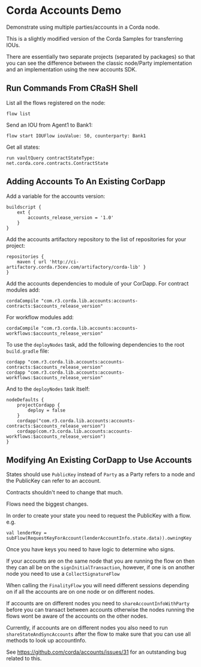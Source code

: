 # Corda Accounts Demo

Demonstrate using multiple parties/accounts in a Corda node.

This is a slightly modified version of the Corda Samples for transferring IOUs.

There are essentially two separate projects (separated by packages) so that you can see the difference between the classic node/Party implementation and an implementation using the new accounts SDK. 

## Run Commands From CRaSH Shell

List all the flows registered on the node:

    flow list

Send an IOU from Agent1 to Bank1:

    flow start IOUFlow iouValue: 50, counterparty: Bank1

Get all states:

    run vaultQuery contractStateType: net.corda.core.contracts.ContractState

## Adding Accounts To An Existing CorDapp

Add a variable for the accounts version:

    buildscript {
        ext {
            accounts_release_version = '1.0'
        }
    }

Add the accounts artifactory repository to the list of repositories for your project:

    repositories {
        maven { url 'http://ci-artifactory.corda.r3cev.com/artifactory/corda-lib' }
    }

Add the accounts dependencies to module of your CorDapp. 
For contract modules add:

    cordaCompile "com.r3.corda.lib.accounts:accounts-contracts:$accounts_release_version"

For workflow modules add:

    cordaCompile "com.r3.corda.lib.accounts:accounts-workflows:$accounts_release_version"

To use the `deployNodes` task, add the following dependencies to the root `build.gradle` file:

    cordapp "com.r3.corda.lib.accounts:accounts-contracts:$accounts_release_version"
    cordapp "com.r3.corda.lib.accounts:accounts-workflows:$accounts_release_version"

And to the `deployNodes` task itself:

    nodeDefaults {
        projectCordapp {
            deploy = false
        }
        cordapp("com.r3.corda.lib.accounts:accounts-contracts:$accounts_release_version")
        cordapp(com.r3.corda.lib.accounts:accounts-workflows:$accounts_release_version")
    }

## Modifying An Existing CorDapp to Use Accounts

States should use `PublicKey` instead of `Party` as a Party refers to a node and the PublicKey can refer to an account.

Contracts shouldn't need to change that much.

Flows need the biggest changes.

In order to create your state you need to request the PublicKey with a flow. e.g.

    val lenderKey = subFlow(RequestKeyForAccount(lenderAccountInfo.state.data)).owningKey

Once you have keys you need to have logic to determine who signs.

If your accounts are on the same node that you are running the flow on then they can all be on the `signInitialTransaction`, however, if one is on another node you need to use a `CollectSignatureFlow` 

When calling the `FinalityFlow` you will need different sessions depending on if all the accounts are on one node or on different nodes.
 
If accounts are on different nodes you need to `shareAccountInfoWithParty` before you can transact between accounts otherwise the nodes running the flows wont be aware of the accounts on the other nodes.

Currently, if accounts are on different nodes you also need to run `shareStateAndSyncAccounts` after the flow to make sure that you can use all methods to look up accountInfo.

See https://github.com/corda/accounts/issues/31 for an outstanding bug related to this.
